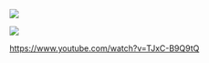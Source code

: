![](https://user-images.githubusercontent.com/26511983/71769413-92e41b80-2ee6-11ea-90b0-82a0726a78c4.png)

![](https://user-images.githubusercontent.com/26511983/71769418-ab543600-2ee6-11ea-8e98-9f8a1cbf1196.png)

https://www.youtube.com/watch?v=TJxC-B9Q9tQ
